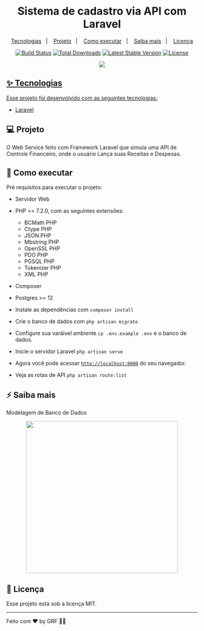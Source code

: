 <h1 align="center">Sistema de cadastro via API com Laravel</h1>

<p align="center">
  <a href="#-tecnologias">Tecnologias</a>&nbsp;&nbsp;&nbsp;|&nbsp;&nbsp;&nbsp;
  <a href="#-projeto">Projeto</a>&nbsp;&nbsp;&nbsp;|&nbsp;&nbsp;&nbsp;
  <a href="#-como-executar">Como executar</a>&nbsp;&nbsp;&nbsp;|&nbsp;&nbsp;&nbsp;
  <a href="#-saiba-mais">Saiba mais</a>&nbsp;&nbsp;&nbsp;|&nbsp;&nbsp;&nbsp;
  <a href="#-licença">Licença</a>
</p>

<p align="center">
<a href="https://travis-ci.org/laravel/framework"><img src="https://travis-ci.org/laravel/framework.svg" alt="Build Status"></a>
<a href="https://packagist.org/packages/laravel/framework"><img src="https://img.shields.io/packagist/dt/laravel/framework" alt="Total Downloads"></a>
<a href="https://packagist.org/packages/laravel/framework"><img src="https://img.shields.io/packagist/v/laravel/framework" alt="Latest Stable Version"></a>
<a href="https://packagist.org/packages/laravel/framework"><img src="https://img.shields.io/packagist/l/laravel/framework" alt="License"></a>
</p>

<p align="center"><a href="https://laravel.com" target="_blank"><img src="https://user-images.githubusercontent.com/48185499/144947473-84c56550-2d8d-4532-adf5-697a849541c6.png" </a></p>

## ✨ Tecnologias

Esse projeto foi desenvolvido com as seguintes tecnologias:

- [Laravel](https://laravel.com/)

## 💻 Projeto

O Web Service feito com Framework Laravel que simula uma API de Controle Financeiro, onde o usuário Lança suas Receitas e Despesas.


## 🚀 Como executar

Pré requisitos para executar o projeto:

- Servidor Web
- PHP >= 7.2.0, com as seguintes extensões:
    - BCMath PHP
    - Ctype PHP
    - JSON PHP
    - Mbstring PHP
    - OpenSSL PHP
    - PDO PHP
    - PGSQL PHP
    - Tokenizer PHP
    - XML PHP
- Composer
- Postgres >= 12

- Instale as dependências com `composer install`
- Crie o banco de dados com `php artisan migrate`

- Configure sua varáivel ambiente `cp .env.example .env` e o banco de dados.
- Inicie o servidor Laravel `php artisan serve`
- Agora você pode acessar [`http://localhost:8000`](http://localhost:8000/api) do seu navegador.
- Veja as rotas de API `php artisan route:list`

## ⚡️ Saiba mais

Modelagem de Banco de Dados

<p align="center">
    <img src="https://user-images.githubusercontent.com/48185499/150364584-f1c090a2-c8be-45aa-b4b5-266938a24b41.png" width="400">
</p>

## 📄 Licença

Esse projeto está sob a licença MIT.

---

Feito com ♥ by GRF 👋🏻
